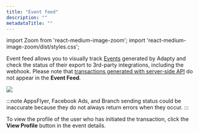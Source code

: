 ```yaml
---
title: "Event feed"
description: ""
metadataTitle: ""
---
```


import Zoom from 'react-medium-image-zoom';
import 'react-medium-image-zoom/dist/styles.css';

Event feed allows you to visually track [Events](events) generated by Adapty and check the status of their export to 3rd-party integrations, including the webhook. Please note that [transactions generated with server-side API](ss-set-transaction) do not appear in the **Event Feed**.


<Zoom>
  <img src={require('./img/a117f65-event_feed.webp').default}
  style={{
    border: '1px solid #727272', /* border width and color */
    width: '700px', /* image width */
    display: 'block', /* for alignment */
    margin: '0 auto' /* center alignment */
  }}
/>
</Zoom>





:::note
AppsFlyer, Facebook Ads, and Branch sending status could be inaccurate because they do not always return errors when they occur.
:::

To view the profile of the user who has initiated the transaction, click the **View Profile** button in the event details.